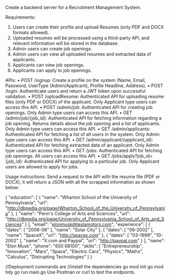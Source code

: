 Create a backend server for a Recruitment Management System.

Requirements:

1. Users can create their profile and upload Resumes (only PDF and DOCX formats allowed).
2. Uploaded resumes will be processed using a third-party API, and relevant information will be stored in the database.
3. Admin users can create job openings.
4. Admin users can view all uploaded resumes and extracted data of applicants.
5. Applicants can view job openings.
6. Applicants can apply to job openings.

APIs:
• POST /signup: Create a profile on the system (Name, Email, Password, UserType (Admin/Applicant), Profile Headline, Address).
• POST /login: Authenticate users and return a JWT token upon successful validation.
• POST /uploadResume: Authenticated API for uploading resume files (only PDF or DOCX) of the applicant. Only Applicant type users can access this API.
• POST /admin/job: Authenticated API for creating job openings. Only Admin type users can access this API.
• GET /admin/job/{job_id}: Authenticated API for fetching information regarding a job opening. Returns details about the job opening and a list of applicants. Only Admin type users can access this API.
• GET /admin/applicants: Authenticated API for fetching a list of all users in the system. Only Admin type users can access this API.
• GET /admin/applicant/{applicant_id}: Authenticated API for fetching extracted data of an applicant. Only Admin type users can access this API.
• GET /jobs: Authenticated API for fetching job openings. All users can access this API.
• GET /jobs/apply?job_id={job_id}: Authenticated API for applying to a particular job. Only Applicant users are allowed to apply for jobs.

Usage instructions: Send a request to the API with the resume file (PDF or DOCX), it will return a JSON with all the scrapped information as shown below:

{
"education": [
{
"name": "Wharton School of the University of Pennsylvania",
"url": "http://dbpedia.org/page/Wharton_School_of_the_University_of_Pennsylvania"
},
{
"name": "Penn's College of Arts and Sciences",
"url": "http://dbpedia.org/page/University_of_Pennsylvania_School_of_Arts_and_Sciences"
}
],
"email": "elonmusk@teslamotors.com",
"experience": [
{
"dates": [
"2006-06"
],
"name": "Solar City"
},
{
"dates": [
"06-2002"
],
"name": "SpaceX",
"url": "http://spacex.com"
},
{
"dates": [
"03-1999",
"10-2002"
],
"name": "X.com and Paypal",
"url": "http://paypal.com"
}
],
"name": "Elon Musk",
"phone": "650 68100",
"skills": [
"Entrepreneurship",
"Innovation",
"Mars",
"Space",
"Electric Cars",
"Physics",
"Maths",
"Calculus",
"Distrupting Technologies"
]
}

//Deployment commands are
//install the dependencies
go mod init
go mod tidy
go run main.go
Use Postman or curl to test the endpoints.
